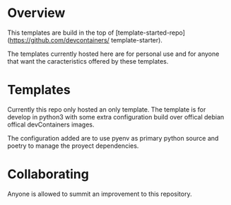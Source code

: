 # Overview

This templates are build in the top of [template-started-repo](https://github.com/devcontainers/
template-starter).

The templates currently hosted here are for personal use and for anyone that want the caracteristics offered by these templates.

# Templates

Currently this repo only hosted an only template. The template is for develop in python3 with some extra configuration build over offical debian offical devContainers images.

The configuration added are to use pyenv as primary python source and poetry to manage the proyect dependencies.

# Collaborating

Anyone is allowed to summit an improvement to this repository.
